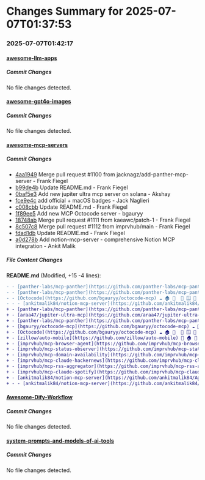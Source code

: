 # Changes Summary for 2025-07-07T01:37:53

### 2025-07-07T01:42:17

#### [awesome-llm-apps](https://github.com/Shubhamsaboo/awesome-llm-apps)

##### Commit Changes

No file changes detected.

#### [awesome-gpt4o-images](https://github.com/jamez-bondos/awesome-gpt4o-images)

##### Commit Changes

No file changes detected.

#### [awesome-mcp-servers](https://github.com/punkpeye/awesome-mcp-servers)

##### Commit Changes

- [4aa1949](https://github.com/punkpeye/awesome-mcp-servers/commit/4aa1949437a9ed2d72860f6125bcaab293f96cb9) Merge pull request #1100 from jacknagz/add-panther-mcp-server - Frank Fiegel
- [b99de4b](https://github.com/punkpeye/awesome-mcp-servers/commit/b99de4b296399e6f4e22d7c6234d643cf9600281) Update README.md - Frank Fiegel
- [0baf5e3](https://github.com/punkpeye/awesome-mcp-servers/commit/0baf5e3748cde2e37ee5df972711dd2cb9a44f35) Add new jupiter ultra mcp server on solana - Akshay
- [fce9e4c](https://github.com/punkpeye/awesome-mcp-servers/commit/fce9e4c35fe0ef6e2ffc94a2012454c828681f4b) add official + macOS badges - Jack Naglieri
- [c008cbb](https://github.com/punkpeye/awesome-mcp-servers/commit/c008cbb8e5fd9f5af4ff939031956d3a2818376b) Update README.md - Frank Fiegel
- [1f89ee5](https://github.com/punkpeye/awesome-mcp-servers/commit/1f89ee51180b746e4f1fa1ca93d70c8aac842b23) Add new MCP Octocode server - bgauryy
- [18748ab](https://github.com/punkpeye/awesome-mcp-servers/commit/18748abc6e89f869599b69a0d4e14f4b53bb9655) Merge pull request #1111 from kaeawc/patch-1 - Frank Fiegel
- [8c507c8](https://github.com/punkpeye/awesome-mcp-servers/commit/8c507c88957692a334c43e08e4b0a14348ee1f4b) Merge pull request #1112 from imprvhub/main - Frank Fiegel
- [fdad1db](https://github.com/punkpeye/awesome-mcp-servers/commit/fdad1db42b3edd5f93db7bf0d3f0bf0a219a52d2) Update README.md - Frank Fiegel
- [a0d278b](https://github.com/punkpeye/awesome-mcp-servers/commit/a0d278baabff92b40087b994fb3a414af51701f0) Add notion-mcp-server - comprehensive Notion MCP integration - Ankit Malik


##### File Content Changes

**README.md** (Modified, +15 -4 lines):

```diff
- - [panther-labs/mcp-panther](https://github.com/panther-labs/mcp-panther)🎖️ 🐍 ☁️ 🍎 - MCP server that enables security professionals to interact with Panther's SIEM platform using natural language for writing detections, querying logs, and managing alerts.
- - [panther-labs/mcp-panther](https://github.com/panther-labs/mcp-panther) 🐍 ☁️ - MCP server that enables security professionals to interact with Panther's SIEM platform using natural language for writing detections, querying logs, and managing alerts.
- - [Octocode](https://github.com/bgauryy/octocode-mcp) ☁️ 🏠 📇  🍎 🪟 🐧 - AI-powered developer assistant that enables advanced research, analysis and discovery across GitHub and NPM realms in realtime.
- - - [ankitmalik84/notion-mcp-server](https://github.com/ankitmalik84/Agentic_Longterm_Memory/tree/main/src/notion_mcp_server) 🐍 ☁ - A comprehensive Model Context Protocol (MCP) server for Notion integration with enhanced functionality, robust error handling, production-ready feature.
+ - [panther-labs/mcp-panther](https://github.com/panther-labs/mcp-panther) 🎖️ 🐍 ☁️ 🍎 - MCP server that enables security professionals to interact with Panther's SIEM platform using natural language for writing detections, querying logs, and managing alerts.
+ - [araa47/jupiter-ultra-mcp](https://github.com/araa47/jupiter-ultra-mcp) 🐍 ☁️ - Jupiter Ultra API Access (allow AI to Trade Tokens on Solana + Access Balances + Search Tokens)
+ - [panther-labs/mcp-panther](https://github.com/panther-labs/mcp-panther)🎖️ 🐍 ☁️ 🍎 - MCP server that enables security professionals to interact with Panther's SIEM platform using natural language for writing detections, querying logs, and managing alerts.
+ - [bgauryy/octocode-mcp](https://github.com/bgauryy/octocode-mcp) ☁️ 📇 🍎 🪟 🐧 - AI-powered developer assistant that enables advanced research, analysis and discovery across GitHub and NPM realms in realtime.
+ - [Octocode](https://github.com/bgauryy/octocode-mcp) ☁️ 🏠 📇  🍎 🪟 🐧 - AI-powered developer assistant that enables advanced research, analysis and discovery across GitHub and NPM realms in realtime.
+ - [zillow/auto-mobile](https://github.com/zillow/auto-mobile) 📇 🏠 🐧  - Tool suite built around an MCP server for Android automation for developer workflow and testing
+ - [imprvhub/mcp-browser-agent](https://github.com/imprvhub/mcp-browser-agent) 📇 🏠 - A Model Context Protocol (MCP) integration that provides Claude Desktop with autonomous browser automation capabilities.
+ - [imprvhub/mcp-status-observer](https://github.com/imprvhub/mcp-status-observer) 📇 ☁️ -  Model Context Protocol server for monitoring Operational Status of major digital platforms in Claude Desktop.
+ - [imprvhub/mcp-domain-availability](https://github.com/imprvhub/mcp-domain-availability) 🐍 ☁️ - A Model Context Protocol (MCP) server that enables Claude Desktop to check domain availability across 50+ TLDs. Features DNS/WHOIS verification, bulk checking, and smart suggestions. Zero-clone installation via uvx.
+ - [imprvhub/mcp-claude-hackernews](https://github.com/imprvhub/mcp-claude-hackernews) 📇 🏠 ☁️ - An integration that allows Claude Desktop to interact with Hacker News using the Model Context Protocol (MCP).
+ - [imprvhub/mcp-rss-aggregator](https://github.com/imprvhub/mcp-rss-aggregator) 📇 ☁️ 🏠 - Model Context Protocol Server for aggregating RSS feeds in Claude Desktop.
+ - [imprvhub/mcp-claude-spotify](https://github.com/imprvhub/mcp-claude-spotify) 📇 ☁️ 🏠 - An integration that allows Claude Desktop to interact with Spotify using the Model Context Protocol (MCP).
+ - [ankitmalik84/notion-mcp-server](https://github.com/ankitmalik84/Agentic_Longterm_Memory/tree/main/src/notion_mcp_server) 🐍 ☁️ - A comprehensive Model Context Protocol (MCP) server for Notion integration with enhanced functionality, robust error handling, production-ready feature.
+ - - [ankitmalik84/notion-mcp-server](https://github.com/ankitmalik84/Agentic_Longterm_Memory/tree/main/src/notion_mcp_server) 🐍 ☁ - A comprehensive Model Context Protocol (MCP) server for Notion integration with enhanced functionality, robust error handling, production-ready feature.
```



#### [Awesome-Dify-Workflow](https://github.com/svcvit/Awesome-Dify-Workflow)

##### Commit Changes

No file changes detected.

#### [system-prompts-and-models-of-ai-tools](https://github.com/x1xhlol/system-prompts-and-models-of-ai-tools)

##### Commit Changes

No file changes detected.
